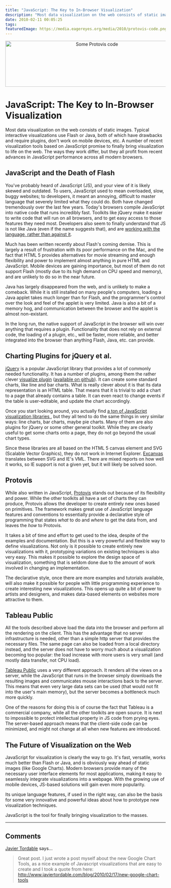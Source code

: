 ```yaml
---
title: "JavaScript: The Key to In-Browser Visualization"
description: "Most data visualization on the web consists of static images. Typical interactive visualizations use Flash or Java, both of which have drawbacks and require plugins, don't work on mobile devices, etc. A number of recent visualization tools based on JavaScript promise to finally bring visualization to life on the web. The ways they work differ, but they all profit from recent advances in JavaScript performance across all modern browsers."
date: 2010-02-11 00:05:25
tags: 
featuredImage: https://media.eagereyes.org/media/2010/protovis-code.png
---
```


<p align="center"><img src="https://media.eagereyes.org/media/2010/protovis-code.png" width="560" height="144" alt="Some Protovis code" /></p>

# JavaScript: The Key to In-Browser Visualization

Most data visualization on the web consists of static images. Typical interactive visualizations use Flash or Java, both of which have drawbacks and require plugins, don't work on mobile devices, etc. A number of recent visualization tools based on JavaScript promise to finally bring visualization to life on the web. The ways they work differ, but they all profit from recent advances in JavaScript performance across all modern browsers.

## JavaScript and the Death of Flash

You've probably heard of JavaScript (JS), and your view of it is likely skewed and outdated. To users, JavaScript used to mean overloaded, slow, buggy websites; to developers, it meant an annoying, difficult to master language that severely limited what they could do. Both have changed tremendously over the last few years. Today's browsers compile JavaScript into native code that runs incredibly fast. Toolkits like jQuery make it easier to write code that will run on all browsers, and to get easy access to those features they need most. Developers also seem to finally understand that JS is not like Java (even if the name suggests that), and are <a href="http://javascript.crockford.com/">working with the language, rather than against it</a>.

Much has been written recently about Flash's coming demise. This is largely a result of frustration with its poor performance on the Mac, and the fact that HTML 5 provides alternatives for movie streaming and enough flexibility and power to implement almost anything in pure HTML and JavaScript. Mobile devices are gaining importance, but most of them do not support Flash (mostly due to its high demand on CPU speed and memory), and are unlikely to do so in the near future.

Java has largely disappeared from the web, and is unlikely to make a comeback. While it is still installed on many people's computers, loading a Java applet takes much longer than for Flash, and the programmer's control over the look and feel of the applet is very limited. Java is also a bit of a memory hog, and communication between the browser and the applet is almost non-existant.

In the long run, the native support of JavaScript in the browser will win over anything that requires a plugin. Functionality that does not rely on external code, the loading of a plugin, etc., will be faster, more reliable, and better integrated into the browser than anything Flash, Java, etc. can provide.

## Charting Plugins for jQuery et al.

<a href="http://jquery.com/">jQuery</a> is a popular JavaScript library that provides a lot of commonly needed functionality. It has a number of plugins, among them the rather clever <a href="http://www.filamentgroup.com/lab/update_to_jquery_visualize_accessible_charts_with_html5_from_designing_with/">visualize plugin</a> (<a href="http://github.com/em-/jquery-visualize">available on github</a>). It can create some standard charts, like line and bar charts. What is really clever about it is that its data representation is an HTML table. That means that it is trivial to add a chart to a page that already contains a table. It can even react to change events if the table is user-editable, and update the chart accordingly. 

Once you start looking around, you actually find <a href="http://sixrevisions.com/javascript/20-fresh-javascript-data-visualization-libraries/"> a ton of JavaScript visualization libraries </a>, but they all tend to do the same things in very similar ways: line charts, bar charts, maybe pie charts. Many of them are also plugins for jQuery or some other general toolkit. While they are clearly useful to get some charts onto a page, they do not go beyond the usual chart types.

Since these libraries are all based on the HTML 5 canvas element and SVG (Scalable Vector Graphics), they do not work in Internet Explorer. <a href="http://code.google.com/p/explorercanvas/">Excanvas</a> translates between SVG and IE's VML. There are mixed reports on how well it works, so IE support is not a given yet, but it will likely be solved soon.

## Protovis

While also written in JavaScript, <a href="http://protovis.org/">Protovis</a> stands out because of its flexibility and power. While the other toolkits all have a set of charts they can produce, Protovis allows the developer to create entirely new ones based on primitives. The framework makes great use of JavaScript language features and conventions to essentially provide a declarative style of programming that states <em>what</em> to do and <em>where</em> to get the data from, and leaves the <em>how</em> to Protovis.

It takes a bit of time and effort to get used to the idea, despite of the examples and documentation. But this is a very powerful and flexible way to define visualizations. Not only is it possible to create entirely new visualizations with it, prototyping variations on existing techniques is also very easy. This makes it possible to explore the design space of visualization, something that is seldom done due to the amount of work involved in changing an implementation.

The declarative style, once there are more examples and tutorials available, will also make it possible for people with little programming experience to create interesting new visualizations. This opens up quite a bit of power to artists and designers, and makes data-based elements on websites more attractive to them.

## Tableau Public

All the tools described above load the data into the browser and perform all the rendering on the client. This has the advantage that no server infrastructure is needed, other than a simple http server that provides the necessary files. The same page can also be loaded from a local directory instead, and the server does not have to worry much about a visualization becoming too popular: the load increase with more users is very small (and mostly data transfer, not CPU load).

<a href="http://www.tableausoftware.com/public/">Tableau Public</a> uses a very different approach. It renders all the views on a server, while the JavaScript that runs in the browser simply downloads the resulting images and communicates mouse interactions back to the server. This means that even very large data sets can be used (that would not fit into the user's main memory), but the server becomes a bottleneck much more quickly.

One of the reasons for doing this is of course the fact that Tableau is a commercial company, while all the other toolkits are open source. It is next to impossible to protect intellectual property in JS code from prying eyes. The server-based approach means that the client-side code can be minimized, and might not change at all when new features are introduced.

## The Future of Visualization on the Web

JavaScript for visualization is clearly the way to go. It's fast, versatile, works much better than Flash or Java, and is obviously way ahead of static images (like Google Charts). Modern browsers provide many of the necessary user interface elements for most applications, making it easy to seamlessly integrate visualizations into a webpage. With the growing use of mobile devices, JS-based solutions will gain even more popularity.

Its unique language features, if used in the right way, can also be the basis for some very innovative and powerful ideas about how to prototype new visualization techniques.

JavaScript is the tool for finally bringing visualization to the masses.


<PostedBy />


<aside class="comments">

---
## Comments

<a href="http://www.javiertordable.com" rel="nofollow noopener" target="_blank">Javier Tordable</a> says…
>	Great post. I just wrote a post myself about the new Google Chart Tools, as a nice example of Javascript visualizations that are easy to create and I took a quote from here:
>	<a href="http://www.javiertordable.com/blog/2010/02/17/new-google-chart-tools">
>	http://www.javiertordable.com/blog/2010/02/17/new-google-chart-tools
>	</a>
>	
>	

</aside>

